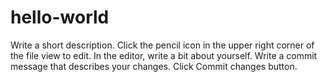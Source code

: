 # hello-world
Write a short description.
Click the  pencil icon in the upper right corner of the file view to edit.
In the editor, write a bit about yourself.
Write a commit message that describes your changes.
Click Commit changes button.
